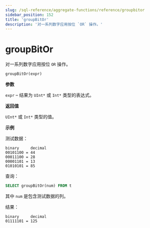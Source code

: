 ```yaml
---
slug: /sql-reference/aggregate-functions/reference/groupbitor
sidebar_position: 152
title: 'groupBitOr'
description: '对一系列数字应用按位 `OR` 操作。'
---
```



# groupBitOr

对一系列数字应用按位 `OR` 操作。

``` sql
groupBitOr(expr)
```

**参数**

`expr` – 结果为 `UInt*` 或 `Int*` 类型的表达式。

**返回值**

`UInt*` 或 `Int*` 类型的值。

**示例**

测试数据：

``` text
binary     decimal
00101100 = 44
00011100 = 28
00001101 = 13
01010101 = 85
```

查询：

``` sql
SELECT groupBitOr(num) FROM t
```

其中 `num` 是包含测试数据的列。

结果：

``` text
binary     decimal
01111101 = 125
```
